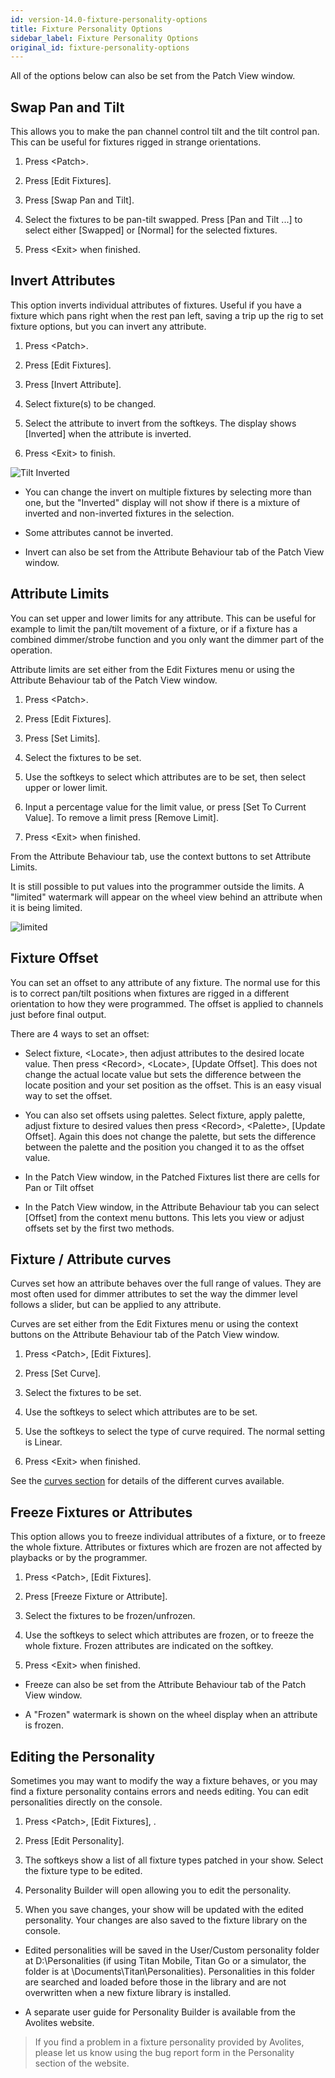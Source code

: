 ```yaml
---
id: version-14.0-fixture-personality-options
title: Fixture Personality Options
sidebar_label: Fixture Personality Options
original_id: fixture-personality-options
---
```


All of the options below can also be set from the Patch View window.

Swap Pan and Tilt
-----------------

This allows you to make the pan channel control tilt and the tilt
control pan. This can be useful for fixtures rigged in strange
orientations.

1. Press \<Patch\>.

2. Press \[Edit Fixtures\].

3. Press \[Swap Pan and Tilt\].

4. Select the fixtures to be pan-tilt swapped. Press \[Pan and Tilt
...\] to select either \[Swapped\] or \[Normal\] for the selected
fixtures.

5. Press \<Exit\> when finished.

Invert Attributes
-----------------

This option inverts individual attributes of fixtures. Useful if you
have a fixture which pans right when the rest pan left, saving a trip up
the rig to set fixture options, but you can invert any attribute.

1. Press \<Patch\>.

2. Press \[Edit Fixtures\].

3. Press \[Invert Attribute\].

4. Select fixture(s) to be changed.

5. Select the attribute to invert from the softkeys. The display shows
\[Inverted\] when the attribute is inverted.

6. Press \<Exit\> to finish.

![Tilt Inverted](/docs/images/Tilt-Inverted.png)

-   You can change the invert on multiple fixtures by selecting more
    than one, but the "Inverted" display will not show if there is a
    mixture of inverted and non-inverted fixtures in the selection.

-   Some attributes cannot be inverted.

-   Invert can also be set from the Attribute Behaviour tab of the Patch
    View window.

Attribute Limits
----------------

You can set upper and lower limits for any attribute. This can be useful
for example to limit the pan/tilt movement of a fixture, or if a fixture
has a combined dimmer/strobe function and you only want the dimmer part
of the operation.

Attribute limits are set either from the Edit Fixtures menu or using the
Attribute Behaviour tab of the Patch View window.

1. Press \<Patch\>.

2. Press \[Edit Fixtures\].

3. Press \[Set Limits\].

4. Select the fixtures to be set.

5. Use the softkeys to select which attributes are to be set, then
select upper or lower limit.

6. Input a percentage value for the limit value, or press \[Set To
Current Value\]. To remove a limit press \[Remove Limit\].

7. Press \<Exit\> when finished.

From the Attribute Behaviour tab, use the context buttons to set
Attribute Limits.

It is still possible to put values into the programmer outside the
limits. A "limited" watermark will appear on the wheel view behind an
attribute when it is being limited.

![limited](/docs/images/limited.png)

Fixture Offset
--------------

You can set an offset to any attribute of any fixture. The normal use
for this is to correct pan/tilt positions when fixtures are rigged in a
different orientation to how they were programmed. The offset is applied
to channels just before final output.

There are 4 ways to set an offset:

-   Select fixture, \<Locate\>, then adjust attributes to the desired
    locate value. Then press \<Record\>, \<Locate\>, \[Update Offset\].
    This does not change the actual locate value but sets the difference
    between the locate position and your set position as the offset.
    This is an easy visual way to set the offset.

-   You can also set offsets using palettes. Select fixture, apply
    palette, adjust fixture to desired values then press \<Record\>,
    \<Palette\>, \[Update Offset\]. Again this does not change the
    palette, but sets the difference between the palette and the
    position you changed it to as the offset value.

-   In the Patch View window, in the Patched Fixtures list there are
    cells for Pan or Tilt offset

-   In the Patch View window, in the Attribute Behaviour tab you can
    select \[Offset\] from the context menu buttons. This lets you view
    or adjust offsets set by the first two methods.

Fixture / Attribute curves
--------------------------

Curves set how an attribute behaves over the full range of values. They
are most often used for dimmer attributes to set the way the dimmer
level follows a slider, but can be applied to any attribute.

Curves are set either from the Edit Fixtures menu or using the context
buttons on the Attribute Behaviour tab of the Patch View window.

1. Press \<Patch\>, \[Edit Fixtures\].

2. Press \[Set Curve\].

3. Select the fixtures to be set.

4. Use the softkeys to select which attributes are to be set.

5. Use the softkeys to select the type of curve required. The normal
setting is Linear.

6. Press \<Exit\> when finished.

See the [curves section](../system-settings/curves.md) for details of the different curves
available.

Freeze Fixtures or Attributes
-----------------------------

This option allows you to freeze individual attributes of a fixture, or
to freeze the whole fixture. Attributes or fixtures which are frozen are
not affected by playbacks or by the programmer.

1. Press \<Patch\>, \[Edit Fixtures\].

2. Press \[Freeze Fixture or Attribute\].

3. Select the fixtures to be frozen/unfrozen.

4. Use the softkeys to select which attributes are frozen, or to freeze
the whole fixture. Frozen attributes are indicated on the softkey.

5. Press \<Exit\> when finished.

-   Freeze can also be set from the Attribute Behaviour tab of the Patch
    View window.

-   A "Frozen" watermark is shown on the wheel display when an attribute
    is frozen.

Editing the Personality
-----------------------

Sometimes you may want to modify the way a fixture behaves, or you may
find a fixture personality contains errors and needs editing. You can
edit personalities directly on the console.

1. Press \<Patch\>, \[Edit Fixtures\], .

2. Press \[Edit Personality\].

3. The softkeys show a list of all fixture types patched in your show.
Select the fixture type to be edited.

4. Personality Builder will open allowing you to edit the personality.

5. When you save changes, your show will be updated with the edited
personality. Your changes are also saved to the fixture library on the
console.

-   Edited personalities will be saved in the User/Custom personality
    folder at D:\\Personalities (if using Titan Mobile, Titan Go or a
    simulator, the folder is at \\Documents\\Titan\\Personalities).
    Personalities in this folder are searched and loaded before those in
    the library and are not overwritten when a new fixture library is
    installed.

-   A separate user guide for Personality Builder is available from the
    Avolites website.

> If you find a problem in a fixture personality provided by Avolites, please let us know using the bug report form in the Personality section of the website.
